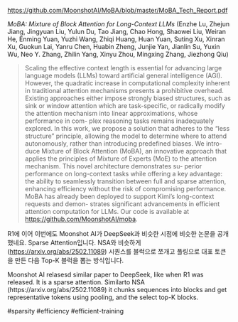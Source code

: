 https://github.com/MoonshotAI/MoBA/blob/master/MoBA_Tech_Report.pdf

*MoBA: Mixture of Block Attention for Long-Context LLMs* (Enzhe Lu, Zhejun Jiang, Jingyuan Liu, Yulun Du, Tao Jiang, Chao Hong, Shaowei Liu, Weiran He, Enming Yuan, Yuzhi Wang, Zhiqi Huang, Huan Yuan, Suting Xu, Xinran Xu, Guokun Lai, Yanru Chen, Huabin Zheng, Junjie Yan, Jianlin Su, Yuxin Wu, Neo Y. Zhang, Zhilin Yang, Xinyu Zhou, Mingxing Zhang, Jiezhong Qiu)

> Scaling the effective context length is essential for advancing large language models (LLMs) toward artificial general intelligence (AGI). However, the quadratic increase in computational complexity inherent in traditional attention mechanisms presents a prohibitive overhead. Existing approaches either impose strongly biased structures, such as sink or window attention which are task-specific, or radically modify the attention mechanism into linear approximations, whose performance in com- plex reasoning tasks remains inadequately explored.
> In this work, we propose a solution that adheres to the “less structure” principle, allowing the model to determine where to attend autonomously, rather than introducing predefined biases. We intro- duce Mixture of Block Attention (MoBA), an innovative approach that applies the principles of Mixture of Experts (MoE) to the attention mechanism. This novel architecture demonstrates su- perior performance on long-context tasks while offering a key advantage: the ability to seamlessly transition between full and sparse attention, enhancing efficiency without the risk of compromising performance. MoBA has already been deployed to support Kimi’s long-context requests and demon- strates significant advancements in efficient attention computation for LLMs. Our code is available at https://github.com/MoonshotAI/moba.

R1에 이어 이번에도 Moonshot AI가 DeepSeek과 비슷한 시점에 비슷한 논문을 공개했네요. Sparse Attention입니다. NSA와 비슷하게 (https://arxiv.org/abs/2502.11089) 시퀀스를 블럭으로 쪼개고 풀링으로 대표 토큰을 만든 다음 Top-K 블럭을 뽑는 방식입니다.

<english>
Moonshot AI relasesd similar paper to DeepSeek, like when R1 was released. It is a sparse attention. Similarto NSA (https://arxiv.org/abs/2502.11089) it chunks sequences into blocks and get representative tokens using pooling, and the select top-K blocks.
</english>

#sparsity #efficiency #efficient-training 